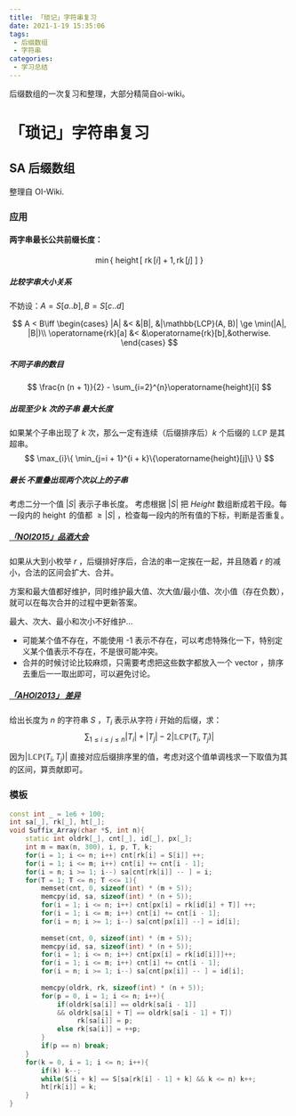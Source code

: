 ```yaml
---
title: 「琐记」字符串复习
date: 2021-1-19 15:35:06
tags:
 - 后缀数组
 - 字符串
categories:
 - 学习总结
---
```


后缀数组的一次复习和整理，大部分精简自oi-wiki。

<!-- more -->

# 「琐记」字符串复习

## SA 后缀数组
整理自 OI-Wiki.
### 应用
#### 两字串最长公共前缀长度： 
$$
\min\{\ \operatorname{height}[\ \operatorname{rk}[i] + 1, \operatorname{rk}[j]\ ]\ \}
$$

##### 比较字串大小关系

不妨设：$A=S[a..b], B=S[c..d]$

$$
A < B\iff 
\begin{cases}
|A| &< &|B|, &|\mathbb{LCP}(A, B)| \ge \min(|A|, |B|)\\
\operatorname{rk}[a] &< &\operatorname{rk}[b],&otherwise.
\end{cases}
$$

##### 不同子串的数目
$$
\frac{n (n + 1)}{2} - \sum_{i=2}^{n}\operatorname{height}[i]
$$

##### 出现至少 $k$ 次的子串 最大长度

如果某个子串出现了 $k$ 次，那么一定有连续（后缀排序后）$k$ 个后缀的 $\mathbb{LCP}$ 是其超串。
$$
\max_{i}\{ \min_{j=i + 1}^{i + k}\{\operatorname{height}[j]\} \}
$$

##### 最长 不重叠出现两个次以上的子串
考虑二分一个值 $|S|$ 表示子串长度。
考虑根据 $|S|$ 把 $Height$ 数组断成若干段。每一段内的 $\operatorname{height}$ 的值都 $\ge |S|$ ，检查每一段内的所有值的下标，判断是否重复。

##### [「NOI2015」品酒大会](https://loj.ac/p/2133)
如果从大到小枚举 $r$ ，后缀排好序后，合法的串一定挨在一起，并且随着 $r$ 的减小，合法的区间会扩大、合并。

方案和最大值都好维护，同时维护最大值、次大值/最小值、次小值（存在负数），就可以在每次合并的过程中更新答案。

最大、次大、最小和次小不好维护…
 - 可能某个值不存在，不能使用 -1 表示不存在，可以考虑特殊化一下，特别定义某个值表示不存在，不是很可能冲突。
 - 合并的时候讨论比较麻烦，只需要考虑把这些数字都放入一个 vector ，排序去重后一一取出即可，可以避免讨论。

##### [「AHOI2013」 差异](https://loj.ac/p/2377)
给出长度为 $n$ 的字符串 $S$ ，$T_i$ 表示从字符 $i$ 开始的后缀，求：
$$
\sum_{1 \le i \le j \le n}\limits{ |T_i| + |T_j| - 2 |\mathbb{LCP}(T_i, T_j)| }
$$

因为$|\mathbb{LCP}(T_i, T_j)|$ 直接对应后缀排序里的值，考虑对这个值单调栈求一下取值为其的区间，算贡献即可。

### 模板

```cpp
const int _ = 1e6 + 100;
int sa[_], rk[_], ht[_];
void Suffix_Array(char *S, int n){
	static int oldrk[_], cnt[_], id[_], px[_];
	int m = max(n, 300), i, p, T, k;
	for(i = 1; i <= n; i++) cnt[rk[i] = S[i]] ++;
	for(i = 1; i <= m; i++) cnt[i] += cnt[i - 1];
	for(i = n; i >= 1; i--) sa[cnt[rk[i]] -- ] = i;
	for(T = 1; T <= n; T <<= 1){
		memset(cnt, 0, sizeof(int) * (m + 5));
		memcpy(id, sa, sizeof(int) * (n + 5));
		for(i = 1; i <= n; i++) cnt[px[i] = rk[id[i] + T]] ++;
		for(i = 1; i <= m; i++) cnt[i] += cnt[i - 1];
		for(i = n; i >= 1; i--) sa[cnt[px[i]] --] = id[i];
		
		memset(cnt, 0, sizeof(int) * (m + 5));
		memcpy(id, sa, sizeof(int) * (n + 5));
		for(i = 1; i <= n; i++) cnt[px[i] = rk[id[i]]]++;
		for(i = 1; i <= m; i++) cnt[i] += cnt[i - 1];
		for(i = n; i >= 1; i--) sa[cnt[px[i]] -- ] = id[i];
		
		memcpy(oldrk, rk, sizeof(int) * (n + 5));
		for(p = 0, i = 1; i <= n; i++){
			if(oldrk[sa[i]] == oldrk[sa[i - 1]]
			&& oldrk[sa[i] + T] == oldrk[sa[i - 1] + T])
				 rk[sa[i]] = p;
			else rk[sa[i]] = ++p;
		}
		if(p == n) break;
	}
	for(k = 0, i = 1; i <= n; i++){
		if(k) k--;
		while(S[i + k] == S[sa[rk[i] - 1] + k] && k <= n) k++;
		ht[rk[i]] = k;
	}
}
```